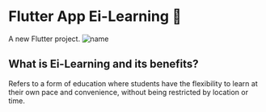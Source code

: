 # Flutter App Ei-Learning 📱

A new Flutter project.
![name](https://user-images.githubusercontent.com/84298280/227922825-52308683-1483-409d-95f3-b7d4968a4861.jpg)



## What is Ei-Learning and its benefits?

Refers to a form of education where students have the flexibility to learn at their own pace and convenience, without being restricted by location or time.
